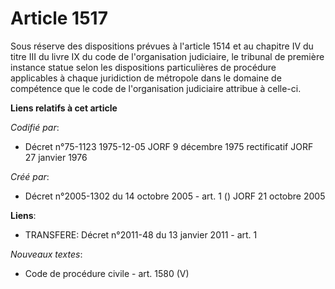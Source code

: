 # Article 1517

Sous réserve des dispositions prévues à l'article 1514 et au chapitre IV du titre III du livre IX du code de l'organisation
judiciaire, le tribunal de première instance statue selon les dispositions particulières de procédure applicables à chaque
juridiction de métropole dans le domaine de compétence que le code de l'organisation judiciaire attribue à celle-ci.

**Liens relatifs à cet article**

_Codifié par_:

  - Décret n°75-1123 1975-12-05 JORF 9 décembre 1975 rectificatif JORF 27 janvier 1976

_Créé par_:

  - Décret n°2005-1302 du 14 octobre 2005 - art. 1 () JORF 21 octobre 2005

**Liens**:

  - TRANSFERE: Décret n°2011-48 du 13 janvier 2011 - art. 1

_Nouveaux textes_:

  - Code de procédure civile - art. 1580 (V)
